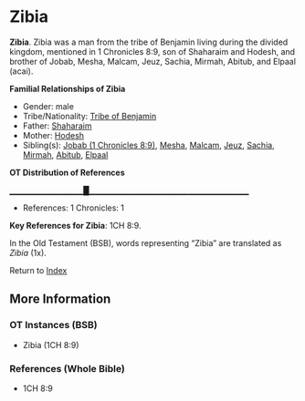 # Zibia
**Zibia**. 
Zibia was a man from the tribe of Benjamin living during the divided kingdom, mentioned in 1 Chronicles 8:9, son of Shaharaim and Hodesh, and brother of Jobab, Mesha, Malcam, Jeuz, Sachia, Mirmah, Abitub, and Elpaal (acai). 




**Familial Relationships of Zibia**


* Gender: male
* Tribe/Nationality: [Tribe of Benjamin](../../../groups/md/acai/Benjamin.md)
* Father: [Shaharaim](Shaharaim.md)
* Mother: [Hodesh](Hodesh.md)
* Sibling(s): [Jobab (1 Chronicles 8:9)](Jobab.4.md), [Mesha](Mesha.md), [Malcam](Malcam.md), [Jeuz](Jeuz.md), [Sachia](Sachia.md), [Mirmah](Mirmah.md), [Abitub](Abitub.md), [Elpaal](Elpaal.md)


**OT Distribution of References**

▁▁▁▁▁▁▁▁▁▁▁▁█▁▁▁▁▁▁▁▁▁▁▁▁▁▁▁▁▁▁▁▁▁▁▁▁▁▁
* References: 1 Chronicles: 1



**Key References for Zibia**: 
1CH 8:9. 


In the Old Testament (BSB), words representing “Zibia” are translated as 
*Zibia* (1x). 




Return to [Index](00-Index.md)

## More Information

### OT Instances (BSB)

* Zibia (1CH 8:9)



### References (Whole Bible)

* 1CH 8:9



